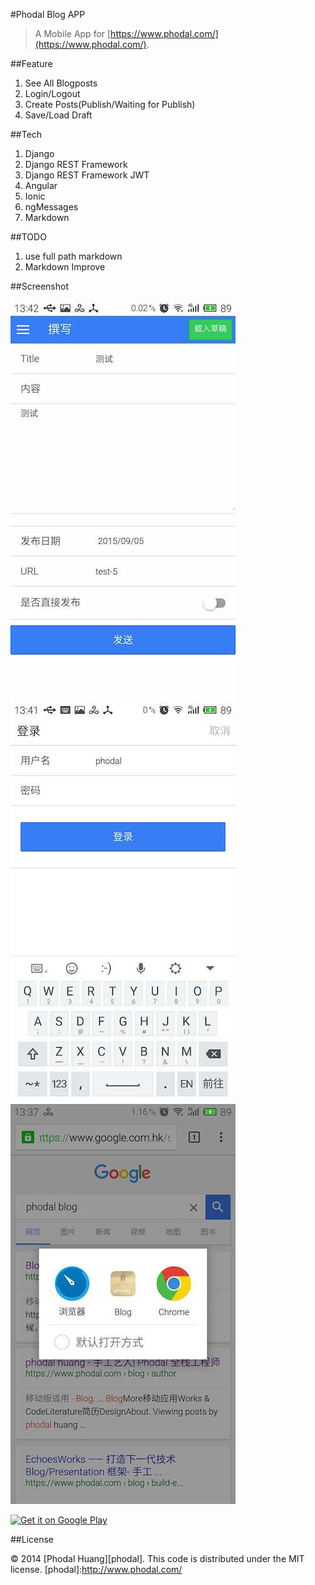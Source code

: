#Phodal Blog APP

> A Mobile App for [https://www.phodal.com/](https://www.phodal.com/).

##Feature

1. See All Blogposts
2. Login/Logout
3. Create Posts(Publish/Waiting for Publish)
4. Save/Load Draft

##Tech 

1. Django 
2. Django REST Framework
3. Django REST Framework JWT
4. Angular
5. Ionic
6. ngMessages
7. Markdown


##TODO

1. use full path markdown
2. Markdown Improve

##Screenshot

![Phodal App](./screenshots/1.pic.jpg) ![Phodal App](./screenshots/3.pic.jpg) ![Phodal App](./screenshots/6.pic.jpg)

<a href="https://play.google.com/store/apps/details?id=com.phodal.blog">
  <img alt="Get it on Google Play"
       src="/static/img/play.png" />
</a>

##License

© 2014 [Phodal Huang][phodal]. This code is distributed under the MIT license.
[phodal]:http://www.phodal.com/
